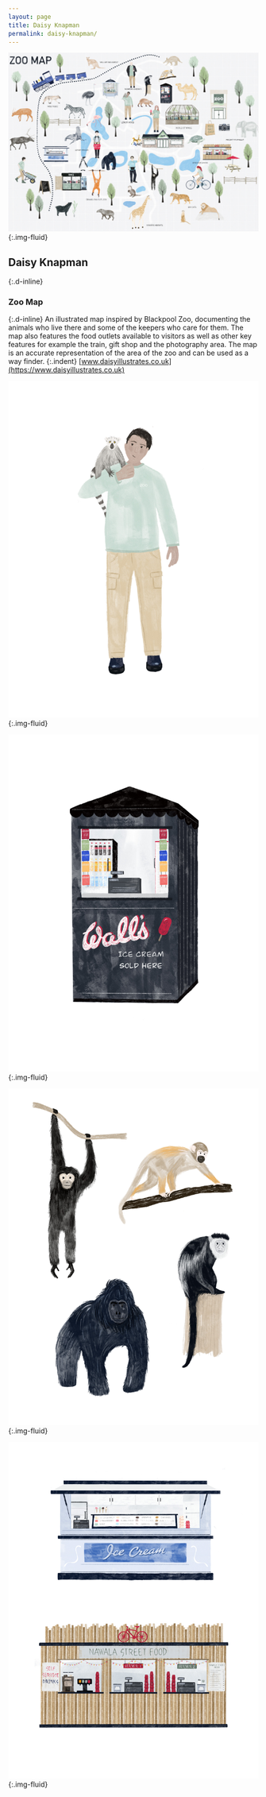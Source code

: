 ```yaml
---
layout: page
title: Daisy Knapman
permalink: daisy-knapman/
---
```

![Zoo map illustration artwork](../images/daisy_knapman_01.jpg "Illustration artwork"){:.img-fluid}
## Daisy Knapman
{:.d-inline}
### Zoo Map
{:.d-inline}
An illustrated map inspired by Blackpool Zoo, documenting the animals who live there and some of the keepers who care for them. The map also features the food outlets available to visitors as well as other key features for example the train, gift shop and the photography area. The map is an accurate representation of the area of the zoo and can be used as a way finder.
{:.indent}
[www.daisyillustrates.co.uk](https://www.daisyillustrates.co.uk)

![Illustration artwork of a man with an animal](../images/daisy_knapman_02.jpg "Illustration artwork"){:.img-fluid}

![Illustration artwork of an ice-cream stall](../images/daisy_knapman_03.jpg "Illustration artwork"){:.img-fluid}

![Illustration artwork of various primates](../images/daisy_knapman_04.jpg "Illustration artwork"){:.img-fluid}

![Illustration artwork of an ice-cream and streetfood stalls](../images/daisy_knapman_05.jpg "Illustration artwork"){:.img-fluid}
